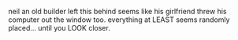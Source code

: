 neil
an old builder left this behind seems like his girlfriend threw his computer out the window too. everything at LEAST seems randomly placed... until you LOOK closer.
